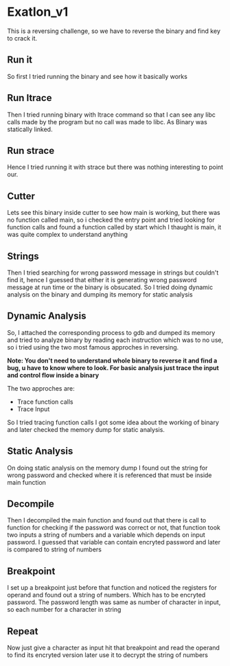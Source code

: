 # Exatlon_v1
This is a reversing challenge, so we have to reverse the binary and find key to crack it.

## Run it
So first I tried running the binary and see how it basically works

## Run ltrace 
Then I tried running binary with ltrace command so that I can see any libc calls made by the program but no call was made to libc. As Binary was statically linked.

## Run strace
Hence I tried running it with strace but there was nothing interesting to point our.

## Cutter
Lets see this binary inside cutter to see how main is working, but there was no function called main, so i checked the entry point and tried looking for function calls and found a function called by start which I thaught is main, it was quite complex to understand anything

## Strings
Then I tried searching for wrong password message in strings but couldn't find it, hence I guessed that either it is generating wrong password message at run time or the binary is obsucated.
So I tried doing dynamic analysis on the binary and dumping its memory for static analysis

## Dynamic Analysis
So, I attached the corresponding process to gdb and dumped its memory and tried to analyze binary by reading each instruction which was to no use, so i tried using the two most famous approches in reversing.

**Note: You don't need to understand whole binary to reverse it and find a bug, u have to know where to look. For basic analysis just trace the input and control flow inside a binary**

The two approches are: 
- Trace function calls
- Trace Input

So I tried tracing function calls I got some idea about the working of binary and later checked the memory dump for static analysis.

## Static Analysis
On doing static analysis on the memory dump I found out the string for wrong password and checked where it is referenced that must be inside main function

## Decompile
Then I decompiled the main function and found out that there is call to function for checking if the password was correct or not, that function took two inputs a string of numbers and a variable which depends on input password. I guessed that variable can contain encryted password and later is compared to string of numbers

## Breakpoint
I set up a breakpoint just before that function and noticed the registers for operand and found out a string of numbers. Which has to be encryted password. The password length was same as number of character in input, so each number for a character in string

## Repeat
Now just give a character as input hit that breakpoint and read the operand to find its encryted version later use it to decrypt the string of numbers
